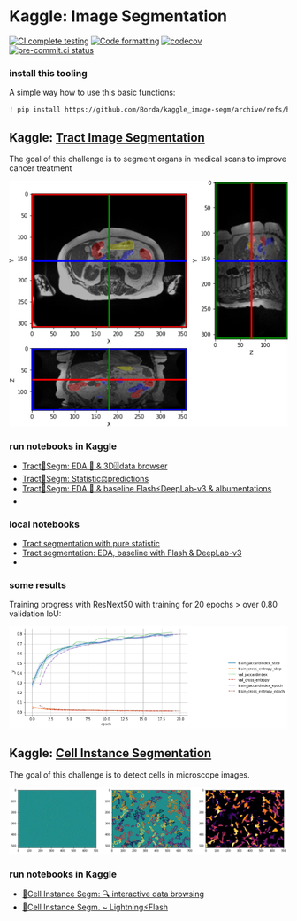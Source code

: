 # Kaggle: Image Segmentation

[![CI complete testing](https://github.com/Borda/kaggle_image-segm/actions/workflows/ci_testing.yml/badge.svg?branch=main&event=push)](https://github.com/Borda/kaggle_image-segm/actions/workflows/ci_testing.yml)
[![Code formatting](https://github.com/Borda/kaggle_image-segm/actions/workflows/code-format.yml/badge.svg?branch=main&event=push)](https://github.com/Borda/kaggle_image-segm/actions/workflows/code-format.yml)
[![codecov](https://codecov.io/gh/Borda/kaggle_image-segm/branch/main/graph/badge.svg)](https://codecov.io/gh/Borda/kaggle_image-segm)
[![pre-commit.ci status](https://results.pre-commit.ci/badge/github/Borda/kaggle_image-segm/main.svg)](https://results.pre-commit.ci/latest/github/Borda/kaggle_image-segm/main)

### install this tooling

A simple way how to use this basic functions:

```bash
! pip install https://github.com/Borda/kaggle_image-segm/archive/refs/heads/main.zip
```

## Kaggle: [Tract Image Segmentation](https://www.kaggle.com/competitions/uw-madison-gi-tract-image-segmentation)

The goal of this challenge is to segment organs in medical scans to improve cancer treatment

![Sample organs visual](./assets/tract-annot.png)

### run notebooks in Kaggle

- [Tract🩻Segm: EDA 🔎 & 3D🗄️data browser](https://www.kaggle.com/code/jirkaborovec/tract-segm-eda-3d-data-browser)
- [Tract🩻Segm: Statistic⚖️predictions](https://www.kaggle.com/code/jirkaborovec/tract-segm-statistic-predictions)
- [Tract🩻Segm: EDA 🔎 & baseline Flash⚡DeepLab-v3 & albumentations](https://www.kaggle.com/code/jirkaborovec/tract-segm-eda-baseline-flash-deeplab-v3)
- [](<>)

### local notebooks

- [Tract segmentation with pure statistic](./notebooks/Tract-segm_statistic-predictions.ipynb)
- [Tract segmentation: EDA, baseline with Flash & DeepLab-v3](./notebooks/Tract-segm_EDA-baseline-Flash-DeepLab-v3.ipynb)
- [](<>)

### some results

Training progress with ResNext50 with training for 20 epochs > over 0.80 validation IoU:

![Training process](./assets/tract-segm_metrics.png)

## Kaggle: [Cell Instance Segmentation](https://www.kaggle.com/c/sartorius-cell-instance-segmentation)

The goal of this challenge is to detect cells in microscope images.

![Sample cells visual](./assets/cells-annot.png)

### run notebooks in Kaggle

- [🦠Cell Instance Segm: 🔍 interactive data browsing](https://www.kaggle.com/jirkaborovec/cell-instance-segm-interactive-data-browsing)
- [🦠Cell Instance Segm. ~ Lightning⚡Flash](https://www.kaggle.com/jirkaborovec/cell-instance-segm-lightning-flash)
